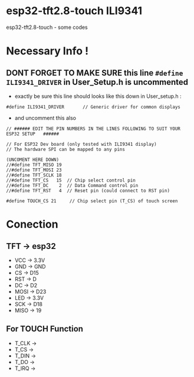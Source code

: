 # esp32-tft2.8-touch ILI9341
esp32-tft2.8-touch - some codes

# Necessary Info !
## DONT FORGET TO MAKE SURE this line `#define ILI9341_DRIVER` in User_Setup.h is uncommented
- exactly be sure this line should looks like this down in User_setup.h : 
```
#define ILI9341_DRIVER       // Generic driver for common displays
```
- and uncomment this also
```
// ###### EDIT THE PIN NUMBERS IN THE LINES FOLLOWING TO SUIT YOUR ESP32 SETUP   ######

// For ESP32 Dev board (only tested with ILI9341 display)
// The hardware SPI can be mapped to any pins

(UNCOMENT HERE DOWN)
//#define TFT_MISO 19
//#define TFT_MOSI 23
//#define TFT_SCLK 18
//#define TFT_CS   15  // Chip select control pin
//#define TFT_DC    2  // Data Command control pin
//#define TFT_RST   4  // Reset pin (could connect to RST pin)

#define TOUCH_CS 21     // Chip select pin (T_CS) of touch screen
```

# Conection
## TFT -> esp32
- VCC -> 3.3V
- GND -> GND
- CS -> D15
- RST -> D
- DC -> D2
- MOSI -> D23
- LED -> 3.3V
- SCK -> D18
- MISO -> 19
## For TOUCH Function
- T_CLK -> 
- T_CS -> 
- T_DIN -> 
- T_DO -> 
- T_IRQ -> 
